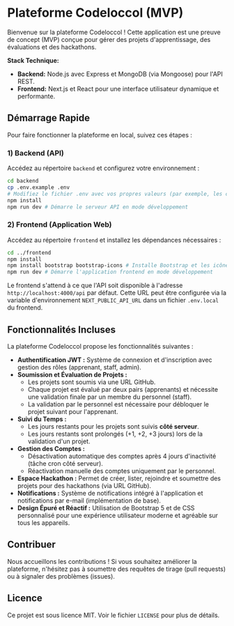 # Plateforme Codeloccol (MVP)


Bienvenue sur la plateforme Codeloccol ! Cette application est une preuve de concept (MVP) conçue pour gérer des projets d'apprentissage, des évaluations et des hackathons.

**Stack Technique:**
- **Backend:** Node.js avec Express et MongoDB (via Mongoose) pour l'API REST.
- **Frontend:** Next.js et React pour une interface utilisateur dynamique et performante.

## Démarrage Rapide

Pour faire fonctionner la plateforme en local, suivez ces étapes :

### 1) Backend (API)
Accédez au répertoire `backend` et configurez votre environnement :
```bash
cd backend
cp .env.example .env
# Modifiez le fichier .env avec vos propres valeurs (par exemple, les clés MongoDB, JWT secret, etc.)
npm install
npm run dev # Démarre le serveur API en mode développement
```

### 2) Frontend (Application Web)
Accédez au répertoire `frontend` et installez les dépendances nécessaires :
```bash
cd ../frontend
npm install
npm install bootstrap bootstrap-icons # Installe Bootstrap et les icônes Bootstrap
npm run dev # Démarre l'application frontend en mode développement
```

Le frontend s'attend à ce que l'API soit disponible à l'adresse `http://localhost:4000/api` par défaut. Cette URL peut être configurée via la variable d'environnement `NEXT_PUBLIC_API_URL` dans un fichier `.env.local` du frontend.

## Fonctionnalités Incluses

La plateforme Codeloccol propose les fonctionnalités suivantes :

- **Authentification JWT :** Système de connexion et d'inscription avec gestion des rôles (apprenant, staff, admin).
- **Soumission et Évaluation de Projets :**
  - Les projets sont soumis via une URL GitHub.
  - Chaque projet est évalué par deux pairs (apprenants) et nécessite une validation finale par un membre du personnel (staff).
  - La validation par le personnel est nécessaire pour débloquer le projet suivant pour l'apprenant.
- **Suivi du Temps :**
  - Les jours restants pour les projets sont suivis **côté serveur**.
  - Les jours restants sont prolongés (+1, +2, +3 jours) lors de la validation d'un projet.
- **Gestion des Comptes :**
  - Désactivation automatique des comptes après 4 jours d'inactivité (tâche cron côté serveur).
  - Réactivation manuelle des comptes uniquement par le personnel.
- **Espace Hackathon :** Permet de créer, lister, rejoindre et soumettre des projets pour des hackathons (via URL GitHub).
- **Notifications :** Système de notifications intégré à l'application et notifications par e-mail (implémentation de base).
- **Design Épuré et Réactif :** Utilisation de Bootstrap 5 et de CSS personnalisé pour une expérience utilisateur moderne et agréable sur tous les appareils.

## Contribuer

Nous accueillons les contributions ! Si vous souhaitez améliorer la plateforme, n'hésitez pas à soumettre des requêtes de tirage (pull requests) ou à signaler des problèmes (issues).

## Licence

Ce projet est sous licence MIT. Voir le fichier `LICENSE` pour plus de détails.
